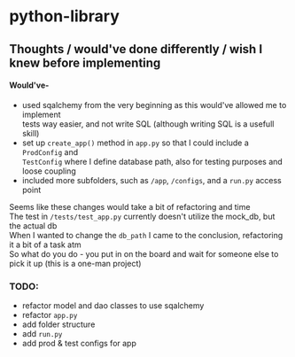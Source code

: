 # python-library

## Thoughts / would've done differently / wish I knew before implementing

#### Would've-

- used sqalchemy from the very beginning as this would've allowed me to implement </br>
  tests way easier, and not write SQL (although writing SQL is a usefull skill)
- set up `create_app()` method in `app.py` so that I could include a `ProdConfig` and </br>
  `TestConfig` where I define database path, also for testing purposes and loose coupling
- included more subfolders, such as `/app`, `/configs`, and a `run.py` access point

Seems like these changes would take a bit of refactoring and time </br>
The test in `/tests/test_app.py` currently doesn't utilize the mock_db, but the actual db </br>
When I wanted to change the `db_path` I came to the conclusion, refactoring it a bit of a task atm </br>
So what do you do - you put in on the board and wait for someone else to pick it up (this is a one-man project)

### TODO:
- refactor model and dao classes to use sqalchemy
- refactor `app.py`
- add folder structure
- add `run.py`
- add prod & test configs for app
